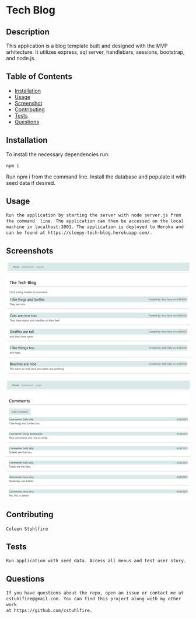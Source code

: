 # Tech Blog

## Description 
This application is a blog template built and designed with the MVP arhitecture. 
It utilizes express, sql server, handlebars, sessions, bootstrap, and node.js. 
## Table of Contents
- [Installation](#installation)
- [Usage](#usage)
- [Screenshot](#screenshot)
- [Contributing](#contributing) 
- [Tests](#tests)
- [Questions](#questions)
## Installation
To install the necessary dependencies run:
```
npm i
```
Run npm i from the command line. Install the database and populate it with seed data if desired.
## Usage
```
Run the application by starting the server with node server.js from the command  line. The application can then be accessed on the local machine in localhost:3001. The application is deployed to Heroku and can be found at https://sleepy-tech-blog.herokuapp.com/.
```
## Screenshots
![Screenshot](./screenshot.PNG)

![Screenshot](./screenshot2.PNG)

## Contributing
```
Coleen Stuhlfire
```
## Tests
```
Run application with seed data. Access all menus and test user story.
```
## Questions
```
If you have questions about the repo, open an issue or contact me at 
cstuhlfire@gmail.com. You can find this project along with my other work 
at https://github.com/cstuhlfire.
```


